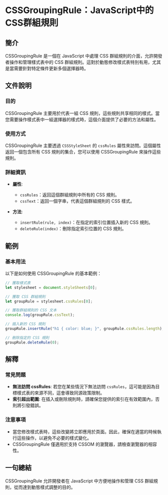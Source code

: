 <!--
Meta Description: # CSSGroupingRule：JavaScript中的CSS群組規則 ## 簡介 CSSGroupingRule 是一個在 JavaScript 中處理 CSS 群組規則的介面，允許開發者操作和管理樣式表中的 CSS 群組規則。這對於動態修改樣式表特別有用，尤其是當需要針對特定條件更新多個選擇...
Meta Keywords: css, cssgroupingrule, cssrules, grouprule, javascript
-->

# CSSGroupingRule：JavaScript中的CSS群組規則

## 簡介
CSSGroupingRule 是一個在 JavaScript 中處理 CSS 群組規則的介面，允許開發者操作和管理樣式表中的 CSS 群組規則。這對於動態修改樣式表特別有用，尤其是當需要針對特定條件更新多個選擇器時。

## 文件說明
### 目的
CSSGroupingRule 主要用於代表一組 CSS 規則，這些規則共享相同的樣式。當您需要操作樣式表中一組選擇器的樣式時，這個介面提供了必要的方法和屬性。

### 使用方式
CSSGroupingRule 主要透過 `CSSStyleSheet` 的 `cssRules` 屬性來訪問。這個屬性返回一個包含所有 CSS 規則的集合，您可以使用 CSSGroupingRule 來操作這些規則。

### 詳細資訊
- **屬性**:
  - `cssRules`：返回這個群組規則中所有的 CSS 規則。
  - `cssText`：返回一個字串，代表這個群組規則的 CSS 樣式。
  
- **方法**:
  - `insertRule(rule, index)`：在指定的索引位置插入新的 CSS 規則。
  - `deleteRule(index)`：刪除指定索引位置的 CSS 規則。

## 範例
### 基本用法
以下是如何使用 CSSGroupingRule 的基本範例：

```javascript
// 獲取樣式表
let stylesheet = document.styleSheets[0];

// 獲取 CSS 群組規則
let groupRule = stylesheet.cssRules[0];

// 獲取群組規則的 CSS 文本
console.log(groupRule.cssText);

// 插入新的 CSS 規則
groupRule.insertRule("h1 { color: blue; }", groupRule.cssRules.length);

// 刪除指定的 CSS 規則
groupRule.deleteRule(0);
```

## 解釋
### 常見問題
- **無法訪問 cssRules**: 若您在某些情況下無法訪問 `cssRules`，這可能是因為目標樣式表的來源不同，這會導致同源政策限制。
- **索引超出範圍**: 在插入或刪除規則時，請確保您提供的索引在有效範圍內，否則將引發錯誤。

### 注意事項
- 當您修改樣式表時，這些改變將立即應用於頁面。因此，確保在適當的時候執行這些操作，以避免不必要的樣式變化。
- CSSGroupingRule 僅適用於支持 CSSOM 的瀏覽器，請檢查瀏覽器的相容性。

## 一句總結
CSSGroupingRule 允許開發者在 JavaScript 中方便地操作和管理 CSS 群組規則，從而達到動態樣式調整的目的。